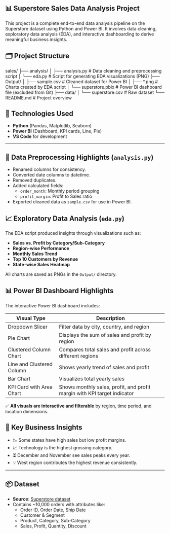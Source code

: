 ## 📊 Superstore Sales Data Analysis Project
This project is a complete end-to-end data analysis pipeline on the Superstore dataset using Python and Power BI. It involves data cleaning, exploratory data analysis (EDA), and interactive dashboarding to derive meaningful business insights.

## 🗂️ Project Structure

sales/
├── analysis/
│   ├── analysis.py          # Data cleaning and preprocessing script
│   └── eda.py               # Script for generating EDA visualizations (PNG)
├── Output/
│   ├── sample.csv           # Cleaned dataset for Power BI
│   ├── *.png                # Charts created by EDA script
│   └── superstore.pbix      # Power BI dashboard file (excluded from Git)
├── data/
│   └── superstore.csv       # Raw dataset
└── README.md                # Project overview


## 🔧 Technologies Used

- **Python** (Pandas, Matplotlib, Seaborn)
- **Power BI** (Dashboard, KPI cards, Line, Pie)
- **VS Code** for development

---

## 🧹 Data Preprocessing Highlights (`analysis.py`)

- Renamed columns for consistency.
- Converted date columns to datetime.
- Removed duplicates.
- Added calculated fields:
  - `order_month`: Monthly period grouping
  - `profit_margin`: Profit to Sales ratio
- Exported cleaned data as `sample.csv` for use in Power BI.


## 📈 Exploratory Data Analysis (`eda.py`)

The EDA script produced insights through visualizations such as:

- **Sales vs. Profit by Category/Sub-Category**
- **Region-wise Performance**
- **Monthly Sales Trend**
- **Top 10 Customers by Revenue**
- **State-wise Sales Heatmap**

All charts are saved as PNGs in the `Output/` directory.


## 📊 Power BI Dashboard Highlights

The interactive Power BI dashboard includes:

| Visual Type               | Description                                                              |
|---------------------------|--------------------------------------------------------------------------|
| Dropdown Slicer           | Filter data by city, country, and region                                 |
| Pie Chart                 | Displays the sum of sales and profit by region                           |
| Clustered Column Chart    | Compares total sales and profit across different regions                 |
| Line and Clustered Column | Shows yearly trend of sales and profit                                   |
| Bar Chart                 | Visualizes total yearly sales                                            |
| KPI Card with Area Chart  | Shows monthly sales, profit, and profit margin with KPI target indicator |

✅ **All visuals are interactive and filterable** by region, time period, and location dimensions.

## 📌 Key Business Insights

- 📉 Some states have high sales but low profit margins.
- 📈 Technology is the highest grossing category.
- ⏳ December and November see sales peaks every year.
- 💡 West region contributes the highest revenue consistently.

---

## 📦 Dataset

- **Source**: [Superstore dataset](https://www.kaggle.com/datasets/henrysue/superstore)
- Contains ~10,000 orders with attributes like:
  - Order ID, Order Date, Ship Date
  - Customer & Segment
  - Product, Category, Sub-Category
  - Sales, Profit, Quantity, Discount

